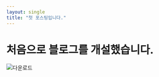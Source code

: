 ```yaml
---
layout: single
title: "첫 포스팅입니다."
---
```


# 처음으로 블로그를 개설했습니다.

![다운로드](../images/2023-04-14-first/다운로드.jpeg)
